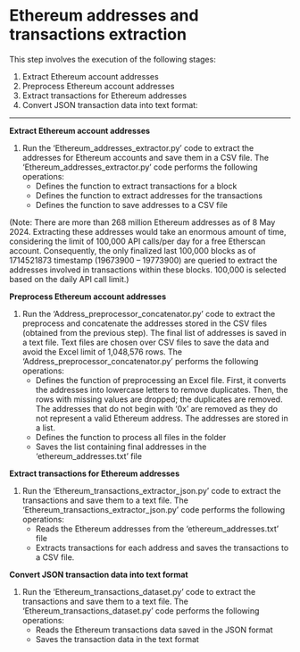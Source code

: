 # Ethereum addresses and transactions extraction

This step involves the execution of the following stages:

1. Extract Ethereum account addresses
2. Preprocess Ethereum account addresses
3. Extract transactions for Ethereum addresses
4. Convert JSON transaction data into text format:

---

**Extract Ethereum account addresses**
1.	Run the ‘Ethereum_addresses_extractor.py’ code to extract the addresses for Ethereum accounts and save them in a CSV file. The ‘Ethereum_addresses_extractor.py’ code performs the following operations:
    - Defines the function to extract transactions for a block
    - Defines the function to extract addresses for the transactions
    - Defines the function to save addresses to a CSV file

(Note: There are more than 268 million Ethereum addresses as of 8 May 2024. Extracting these addresses would take an enormous amount of time, considering the limit of 100,000 API calls/per day for a free Etherscan account. Consequently, the only finalized last 100,000 blocks as of 1714521873 timestamp (19673900 – 19773900) are queried to extract the addresses involved in transactions within these blocks. 100,000 is selected based on the daily API call limit.)

**Preprocess Ethereum account addresses**
1.	Run the ‘Address_preprocessor_concatenator.py’ code to extract the preprocess and concatenate the addresses stored in the CSV files (obtained from the previous step). The final list of addresses is saved in a text file. Text files are chosen over CSV files to save the data and avoid the Excel limit of 1,048,576 rows. The ‘Address_preprocessor_concatenator.py’ performs the following operations:
    - Defines the function of preprocessing an Excel file. First, it converts the addresses into lowercase letters to remove duplicates. Then, the rows with missing values are dropped; the duplicates are removed. The addresses that do not begin with ‘0x’ are removed as they do not represent a valid Ethereum address. The addresses are stored in a list.
    - Defines the function to process all files in the folder
    - Saves the list containing final addresses in the ‘ethereum_addresses.txt’ file

**Extract transactions for Ethereum addresses**
1.	Run the ‘Ethereum_transactions_extractor_json.py’ code to extract the transactions and save them to a text file. The ‘Ethereum_transactions_extractor_json.py’ code performs the following operations:
    - Reads the Ethereum addresses from the ‘ethereum_addresses.txt’ file
    - Extracts transactions for each address and saves the transactions to a CSV file.

**Convert JSON transaction data into text format**
1.	Run the ‘Ethereum_transactions_dataset.py’ code to extract the transactions and save them to a text file. The ‘Ethereum_transactions_dataset.py’ code performs the following operations:
    - Reads the Ethereum transactions data saved in the JSON format
    - Saves the transaction data in the text format

